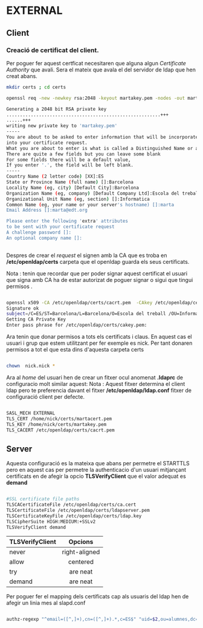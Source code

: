 # EXTERNAL

## Client 

### Creació de certificat del client.


Per poguer fer aquest certficat necesitaren que alguna algun *Certificate Authority* que avali. Sera el mateix que avala el del servidor de ldap que hen creat abans. 
```bash
mkdir certs ; cd certs 

openssl req -new -newkey rsa:2048 -keyout martakey.pem -nodes -out martacsr.pem

Generating a 2048 bit RSA private key
.........................................................+++
......+++
writing new private key to 'martakey.pem'
-----
You are about to be asked to enter information that will be incorporated
into your certificate request.
What you are about to enter is what is called a Distinguished Name or a DN.
There are quite a few fields but you can leave some blank
For some fields there will be a default value,
If you enter '.', the field will be left blank.
-----
Country Name (2 letter code) [XX]:ES
State or Province Name (full name) []:Barcelona
Locality Name (eg, city) [Default City]:Barcelona
Organization Name (eg, company) [Default Company Ltd]:Escola del treball 
Organizational Unit Name (eg, section) []:Informatica
Common Name (eg, your name or your server's hostname) []:marta
Email Address []:marta@edt.org

Please enter the following 'extra' attributes
to be sent with your certificate request
A challenge password []:
An optional company name []:
 
```

Despres de crear el *request* el signen amb la CA que es troba en **/etc/openldap/certs** carpeta que el openldap guarda els seus certificats. 

Nota : tenin que recordar que per poder signar aquest certificat el usuari que signa amb CA ha de estar autorizat de poguer signar o sigui que tingui permisos .


```bash

openssl x509 -CA /etc/openldap/certs/cacrt.pem  -CAkey /etc/openldap/certs/cakey.pem  -req -in martacsr.pem  -CAcreateserial -out martacert.pem
Signature ok
subject=/C=ES/ST=Barcelona/L=Barcelona/O=Escola del treball /OU=Informatica/CN=marta/emailAddress=marta@edt.org
Getting CA Private Key
Enter pass phrase for /etc/openldap/certs/cakey.pem:


```

Ara tenin que donar permisos a tots els certificats i claus. En aquest cas el usuari i grup que estem utilitzant per fer exemple es nick. Per tant donaren permisos a tot el que esta dins d'aquesta carpeta certs

```bash

chown  nick.nick *

```

Ara al *home* del usuari hen de crear un fitxer ocul anomenat **.ldaprc** de configuracio molt similar aquest:
Nota : Aquest fitxer determina el client ldap pero te preferencia davant el fitxer **/etc/openldap/ldap.conf** fitxer de configuració client per defecte.



```bash

SASL_MECH EXTERNAL
TLS_CERT /home/nick/certs/martacert.pem
TLS_KEY /home/nick/certs/martakey.pem
TLS_CACERT /etc/openldap/certs/cacrt.pem

```



## Server

Aquesta configuració es la mateixa que abans per permetre el STARTTLS pero en aquest cas per permetre la authenticacio d'un usuari mitjançant certificats en de afegir la opcio **TLSVerifyClient** que el valor adequat es  **demand**


```bash

#SSL certificate file paths
TLSCACertificateFile /etc/openldap/certs/ca.cert
TLSCertificateFile /etc/openldap/certs/ldapserver.pem
TLSCertificateKeyFile /etc/openldap/certs/ldap.key
TLSCipherSuite HIGH:MEDIUM:+SSLv2
TLSVerifyClient demand

```

| TLSVerifyClient | Opcions       |
| --------------- |:-------------:|
| never           | right-aligned |
| allow           | centered      |
| try             | are neat      |
| demand          | are neat      |

Per poguer fer el mapping dels certificats cap als usuaris del ldap hen de afegir un linia mes al slapd.conf 

```bash

authz-regexp "^email=([^,]+),cn=([^,]+).*,c=ES$" "uid=$2,ou=alumnes,dc=edt,dc=org"


```
